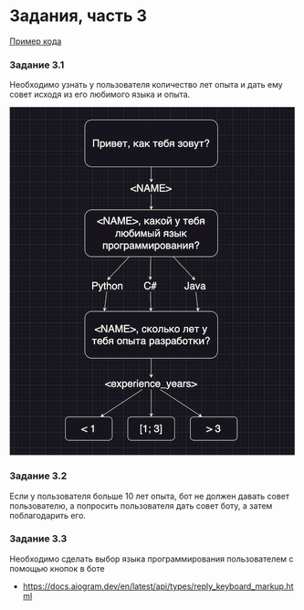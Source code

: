 # Задания, часть 3

[Пример кода](state_bot.py)

### Задание 3.1

Необходимо узнать у пользователя количество лет опыта и дать ему совет исходя из его любимого языка и опыта.

![](image.png)

### Задание 3.2

Если у пользователя больше 10 лет опыта, бот не должен давать совет пользователю, а попросить пользователя дать совет боту, а затем поблагодарить его.

### Задание 3.3

Необходимо сделать выбор языка программирования пользователем с помощью кнопок в боте
- https://docs.aiogram.dev/en/latest/api/types/reply_keyboard_markup.html